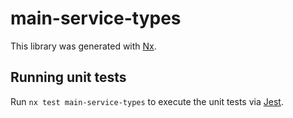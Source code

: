 # main-service-types

This library was generated with [Nx](https://nx.dev).

## Running unit tests

Run `nx test main-service-types` to execute the unit tests via [Jest](https://jestjs.io).
